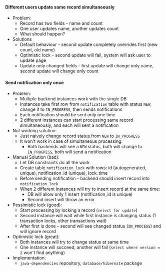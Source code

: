 #### Different users update same record simultaneously
* Problem:
    * Record has two fields - name and count
    * One user updates name, another updates count
    * What should happen?
* Solutions
    * Default behaviour - second update completely overrides first (new count, old name)
    * Optimistic lock - second update will fail, system will ask user to update page
    * Update only changed fields - first update will change only name, second update will change only count

#### Send notification only once
* Problem:
    * Multiple backend instances work with the single DB
    * Instances take first row from `notification` table with status `NEW`, change it to `IN_PROGRESS`, then sends notifications
    * Each notification should be sent only one time
    * 2 different instances can start processing same record simultaneously, and each will sent a notification
* Not working solution:
    * Just naively change record status from `NEW` to `IN_PROGRESS`
    * It won't work in case of simultaneous processing:
        * Both backends will see a `NEW` status, both will change to `IN_PROGRESS`, both will send a notification
* Manual Solution (bad):
    * Let DB constraints do all the work
    * Create table `notification_lock` with rows: id (autogenerated, unique), notification_id (unique), lock_time
    * Before sending notification - backend should insert record into `notification_lock`
    * When 2 different instances will try to insert record at the same time:
        * DB will allow only 1 insert (notification_id is unique)
        * Second insert will throw an error
* Pessimistic lock (good):
    * Start processing by locking a record (`select for update`)
    * Second instance will wait while first instance is changing status (1 transaction locks, other transactions wait)
    * After first is done - second will see changed status (`IN_PROCESS`) and will ignore record
* Optimistic lock (great):
    * Both instances will try to change status at same time
    * One instance will succeed, another will fail (`select where version = 2` won't find anything)
* Implementation:
    * `java-dependencies` repository, `database/hibernate` package
